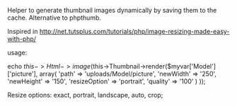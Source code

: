 Helper to generate thumbnail images dynamically by saving them to the cache.
Alternative to phpthumb.

Inspired in http://net.tutsplus.com/tutorials/php/image-resizing-made-easy-with-php/
 
usage:

echo $this->Html->image($this->Thumbnail->render($myvar['Model']['picture'], array(
                        'path' => 'uploads/Model/picture',
                        'newWidth' => '250',
                        'newHeight' => '150',
                        'resizeOption' => 'portrait',
                        'quality' => '100'
                            )
                    ));


Resize options: exact, portrait, landscape, auto, crop;